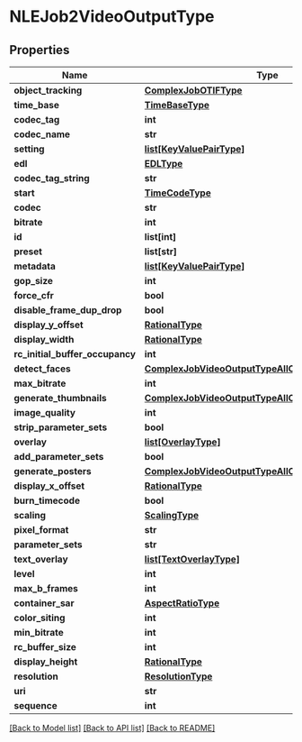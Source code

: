 # NLEJob2VideoOutputType

## Properties
Name | Type | Description | Notes
------------ | ------------- | ------------- | -------------
**object_tracking** | [**ComplexJobOTIFType**](ComplexJobOTIFType.md) |  | [optional] 
**time_base** | [**TimeBaseType**](TimeBaseType.md) |  | [optional] 
**codec_tag** | **int** |  | [optional] 
**codec_name** | **str** |  | [optional] 
**setting** | [**list[KeyValuePairType]**](KeyValuePairType.md) |  | [optional] 
**edl** | [**EDLType**](EDLType.md) |  | [optional] 
**codec_tag_string** | **str** |  | [optional] 
**start** | [**TimeCodeType**](TimeCodeType.md) |  | [optional] 
**codec** | **str** |  | [optional] 
**bitrate** | **int** |  | [optional] 
**id** | **list[int]** |  | [optional] 
**preset** | **list[str]** |  | [optional] 
**metadata** | [**list[KeyValuePairType]**](KeyValuePairType.md) |  | [optional] 
**gop_size** | **int** |  | [optional] 
**force_cfr** | **bool** |  | [optional] 
**disable_frame_dup_drop** | **bool** |  | [optional] 
**display_y_offset** | [**RationalType**](RationalType.md) |  | [optional] 
**display_width** | [**RationalType**](RationalType.md) |  | [optional] 
**rc_initial_buffer_occupancy** | **int** |  | [optional] 
**detect_faces** | [**ComplexJobVideoOutputTypeAllOfDetectFaces**](ComplexJobVideoOutputTypeAllOfDetectFaces.md) |  | [optional] 
**max_bitrate** | **int** |  | [optional] 
**generate_thumbnails** | [**ComplexJobVideoOutputTypeAllOfGenerateThumbnails**](ComplexJobVideoOutputTypeAllOfGenerateThumbnails.md) |  | [optional] 
**image_quality** | **int** |  | [optional] 
**strip_parameter_sets** | **bool** |  | [optional] 
**overlay** | [**list[OverlayType]**](OverlayType.md) |  | [optional] 
**add_parameter_sets** | **bool** |  | [optional] 
**generate_posters** | [**ComplexJobVideoOutputTypeAllOfGeneratePosters**](ComplexJobVideoOutputTypeAllOfGeneratePosters.md) |  | [optional] 
**display_x_offset** | [**RationalType**](RationalType.md) |  | [optional] 
**burn_timecode** | **bool** |  | [optional] 
**scaling** | [**ScalingType**](ScalingType.md) |  | [optional] 
**pixel_format** | **str** |  | [optional] 
**parameter_sets** | **str** |  | [optional] 
**text_overlay** | [**list[TextOverlayType]**](TextOverlayType.md) |  | [optional] 
**level** | **int** |  | [optional] 
**max_b_frames** | **int** |  | [optional] 
**container_sar** | [**AspectRatioType**](AspectRatioType.md) |  | [optional] 
**color_siting** | **int** |  | [optional] 
**min_bitrate** | **int** |  | [optional] 
**rc_buffer_size** | **int** |  | [optional] 
**display_height** | [**RationalType**](RationalType.md) |  | [optional] 
**resolution** | [**ResolutionType**](ResolutionType.md) |  | [optional] 
**uri** | **str** |  | [optional] 
**sequence** | **int** |  | 

[[Back to Model list]](../README.md#documentation-for-models) [[Back to API list]](../README.md#documentation-for-api-endpoints) [[Back to README]](../README.md)


